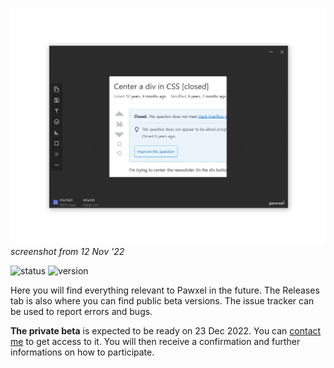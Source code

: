 ![screenshot](https://raw.githubusercontent.com/yeahitsjan/pwx-rel/master/.meta/121122-1.png)
*screenshot from 12 Nov '22*

![status](https://img.shields.io/badge/current--status-internal-orange?style=flat-square) ![version](https://img.shields.io/badge/version-0.0.0-lightgrey?style=flat-square)

Here you will find everything relevant to Pawxel in the future. The Releases tab is also where you can find public beta versions. The issue tracker can be used to report errors and bugs.

**The private beta** is expected to be ready on 23 Dec 2022. You can [contact me](mailto:jan@pawxel.rocks) to get access to it. You will then receive a confirmation and further informations on how to participate.